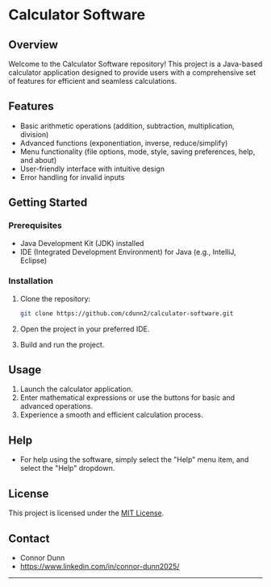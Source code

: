 # Calculator Software

## Overview
Welcome to the Calculator Software repository! This project is a Java-based calculator application designed to provide users with a comprehensive set of features for efficient and seamless calculations.

## Features
- Basic arithmetic operations (addition, subtraction, multiplication, division)
- Advanced functions (exponentiation, inverse, reduce/simplify)
- Menu functionality (file options, mode, style, saving preferences, help, and about)
- User-friendly interface with intuitive design
- Error handling for invalid inputs

## Getting Started

### Prerequisites
- Java Development Kit (JDK) installed
- IDE (Integrated Development Environment) for Java (e.g., IntelliJ, Eclipse)

### Installation
1. Clone the repository:
    ```bash
    git clone https://github.com/cdunn2/calculator-software.git
    ```

2. Open the project in your preferred IDE.

3. Build and run the project.

## Usage
1. Launch the calculator application.
2. Enter mathematical expressions or use the buttons for basic and advanced operations.
3. Experience a smooth and efficient calculation process.

## Help
- For help using the software, simply select the "Help" menu item, and select the "Help" dropdown.

## License
This project is licensed under the [MIT License](LICENSE).

## Contact
- Connor Dunn
- https://www.linkedin.com/in/connor-dunn2025/

---
